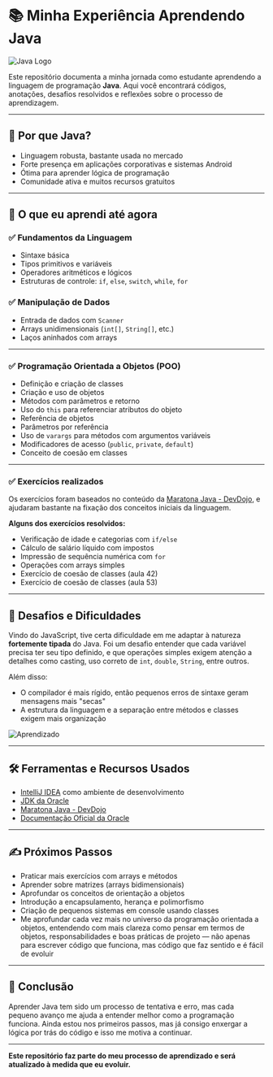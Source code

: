 # 📚 Minha Experiência Aprendendo Java

![Java Logo](https://cdn.jsdelivr.net/gh/devicons/devicon/icons/java/java-original-wordmark.svg)

Este repositório documenta a minha jornada como estudante aprendendo a linguagem de programação **Java**. Aqui você encontrará códigos, anotações, desafios resolvidos e reflexões sobre o processo de aprendizagem.

---

## 🚀 Por que Java?

- Linguagem robusta, bastante usada no mercado
- Forte presença em aplicações corporativas e sistemas Android
- Ótima para aprender lógica de programação
- Comunidade ativa e muitos recursos gratuitos

---

## 🧠 O que eu aprendi até agora

### ✅ Fundamentos da Linguagem
- Sintaxe básica
- Tipos primitivos e variáveis
- Operadores aritméticos e lógicos
- Estruturas de controle: `if`, `else`, `switch`, `while`, `for`

### ✅ Manipulação de Dados
- Entrada de dados com `Scanner`
- Arrays unidimensionais (`int[]`, `String[]`, etc.)
- Laços aninhados com arrays

---

### ✅ Programação Orientada a Objetos (POO)

- Definição e criação de classes
- Criação e uso de objetos
- Métodos com parâmetros e retorno
- Uso do `this` para referenciar atributos do objeto
- Referência de objetos
- Parâmetros por referência
- Uso de `varargs` para métodos com argumentos variáveis
- Modificadores de acesso (`public`, `private`, `default`)
- Conceito de coesão em classes

---

### ✅ Exercícios realizados

Os exercícios foram baseados no conteúdo da [Maratona Java - DevDojo](https://www.youtube.com/playlist?list=PL62G310vn6nHrMr1tFLNOYP_c73m6nAzL), e ajudaram bastante na fixação dos conceitos iniciais da linguagem.

**Alguns dos exercícios resolvidos:**

- Verificação de idade e categorias com `if/else`
- Cálculo de salário líquido com impostos
- Impressão de sequência numérica com `for`
- Operações com arrays simples
- Exercício de coesão de classes (aula 42)
- Exercício de coesão de classes (aula 53)


---

## 🧩 Desafios e Dificuldades

Vindo do JavaScript, tive certa dificuldade em me adaptar à natureza **fortemente tipada** do Java. Foi um desafio entender que cada variável precisa ter seu tipo definido, e que operações simples exigem atenção a detalhes como casting, uso correto de `int`, `double`, `String`, entre outros.

Além disso:

- O compilador é mais rígido, então pequenos erros de sintaxe geram mensagens mais "secas"
- A estrutura da linguagem e a separação entre métodos e classes exigem mais organização

![Aprendizado](https://media.giphy.com/media/3o7TKU8RvQuomFfUUU/giphy.gif)

---

## 🛠️ Ferramentas e Recursos Usados

- [IntelliJ IDEA](https://www.jetbrains.com/idea/) como ambiente de desenvolvimento
- [JDK da Oracle](https://www.oracle.com/java/technologies/javase-downloads.html)
- [Maratona Java - DevDojo](https://www.youtube.com/playlist?list=PL62G310vn6nHrMr1tFLNOYP_c73m6nAzL)
- [Documentação Oficial da Oracle](https://docs.oracle.com/en/java/)

---

## ✍️ Próximos Passos

- Praticar mais exercícios com arrays e métodos
- Aprender sobre matrizes (arrays bidimensionais)
- Aprofundar os conceitos de orientação a objetos
- Introdução a encapsulamento, herança e polimorfismo
- Criação de pequenos sistemas em console usando classes
- Me aprofundar cada vez mais no universo da programação orientada a objetos, entendendo com mais clareza como pensar em termos de objetos, responsabilidades e boas práticas de projeto — não apenas para escrever código que funciona, mas código que faz sentido e é fácil de evoluir

---

## 📌 Conclusão

Aprender Java tem sido um processo de tentativa e erro, mas cada pequeno avanço me ajuda a entender melhor como a programação funciona. Ainda estou nos primeiros passos, mas já consigo enxergar a lógica por trás do código e isso me motiva a continuar.

---

**Este repositório faz parte do meu processo de aprendizado e será atualizado à medida que eu evoluir.**
